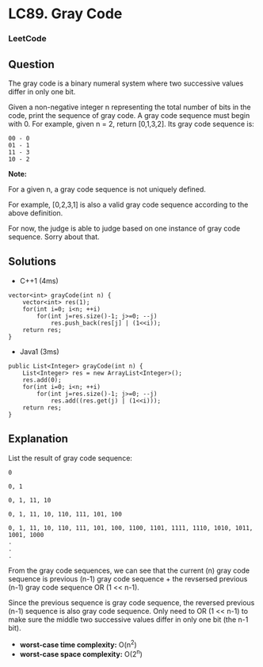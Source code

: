 # LC89. Gray Code

### LeetCode

## Question

The gray code is a binary numeral system where two successive values differ in only one bit.

Given a non-negative integer n representing the total number of bits in the code, print the sequence of gray code. A gray code sequence must begin with 0.
For example, given n = 2, return [0,1,3,2]. Its gray code sequence is:

```
00 - 0
01 - 1
11 - 3
10 - 2
```

**Note:**

For a given n, a gray code sequence is not uniquely defined.

For example, [0,2,3,1] is also a valid gray code sequence according to the above definition.

For now, the judge is able to judge based on one instance of gray code sequence. Sorry about that.

## Solutions

* C++1 (4ms) 
```
vector<int> grayCode(int n) {
    vector<int> res(1);
    for(int i=0; i<n; ++i)
        for(int j=res.size()-1; j>=0; --j)
            res.push_back(res[j] | (1<<i));
    return res;
}
```

* Java1 (3ms)
```
public List<Integer> grayCode(int n) {
    List<Integer> res = new ArrayList<Integer>();
    res.add(0);
    for(int i=0; i<n; ++i)
        for(int j=res.size()-1; j>=0; --j)
            res.add((res.get(j) | (1<<i)));
    return res;
}
```

## Explanation

List the result of gray code sequence:

```
0

0, 1

0, 1, 11, 10

0, 1, 11, 10, 110, 111, 101, 100

0, 1, 11, 10, 110, 111, 101, 100, 1100, 1101, 1111, 1110, 1010, 1011, 1001, 1000
.
.
.

```

From the gray code sequences, we can see that the current (n) gray code sequence is previous (n-1) gray code sequence + the revsersed previous (n-1) gray code sequence OR (1 << n-1).

Since the previous sequence is gray code sequence, the reversed previous (n-1) sequence is also gray code sequence. Only need to OR (1 << n-1) to make sure the middle two successive values differ in only one bit (the n-1 bit).

* **worst-case time complexity:** O(n<sup>2</sup>)
* **worst-case space complexity:** O(2<sup>n</sup>)
